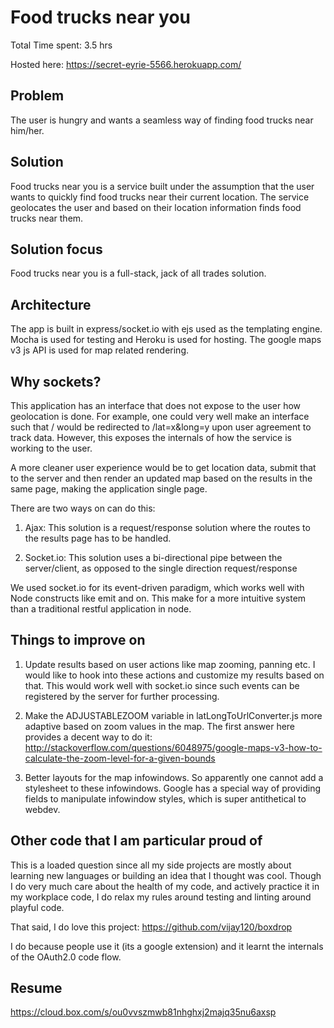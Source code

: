 Food trucks near you
====================

Total Time spent: 3.5 hrs

Hosted here: https://secret-eyrie-5566.herokuapp.com/

Problem
-------
The user is hungry and wants a seamless way of finding food trucks near him/her.

Solution
--------
Food trucks near you is a service built under the assumption that the user wants 
to quickly find food trucks near their current location. The service geolocates
the user and based on their location information finds food trucks near them.

Solution focus
--------------
Food trucks near you is a full-stack, jack of all trades solution.

Architecture
------------
The app is built in express/socket.io with ejs used as the templating engine. Mocha
is used for testing and Heroku is used for hosting. The google maps v3 js API is used
for map related rendering. 

Why sockets?
------------
This application has an interface that does not expose to the user how geolocation is 
done. For example, one could very well make an interface such that / would be redirected
to /lat=x&long=y upon user agreement to track data. However, this exposes the internals 
of how the service is working to the user. 

A more cleaner user experience would be to get location data, submit that to the server
and then render an updated map based on the results in the same page, making the 
application single page. 

There are two ways on can do this:

1. Ajax: This solution is a request/response solution where the routes to the results
page has to be handled. 

2. Socket.io: This solution uses a bi-directional pipe between the server/client, as 
opposed to the single direction request/response

We used socket.io for its event-driven paradigm, which works well with Node constructs
like emit and on. This make for a more intuitive system than a traditional restful
application in node.

Things to improve on
--------------------

1. Update results based on user actions like map zooming, panning etc. I would like to 
hook into these actions and customize my results based on that. This would work well
with socket.io since such events can be registered by the server for further processing.

2. Make the ADJUSTABLEZOOM variable in latLongToUrlConverter.js more adaptive based on
zoom values in the map. The first answer here provides a decent way to do it:
http://stackoverflow.com/questions/6048975/google-maps-v3-how-to-calculate-the-zoom-level-for-a-given-bounds

3. Better layouts for the map infowindows. So apparently one cannot add a stylesheet to these
infowindows. Google has a special way of providing fields to manipulate infowindow styles,
which is super antithetical to webdev. 


Other code that I am particular proud of
----------------------------------------
This is a loaded question since all my side projects are mostly about learning new languages
or building an idea that I thought was cool. Though I do very much care about the health
of my code, and actively practice it in my workplace code, I do relax my rules around
testing and linting around playful code.

That said, I do love this project: https://github.com/vijay120/boxdrop

I do because people use it (its a google extension) and it learnt the internals of the OAuth2.0 
code flow.

Resume
------
https://cloud.box.com/s/ou0vvszmwb81nhghxj2majq35nu6axsp





